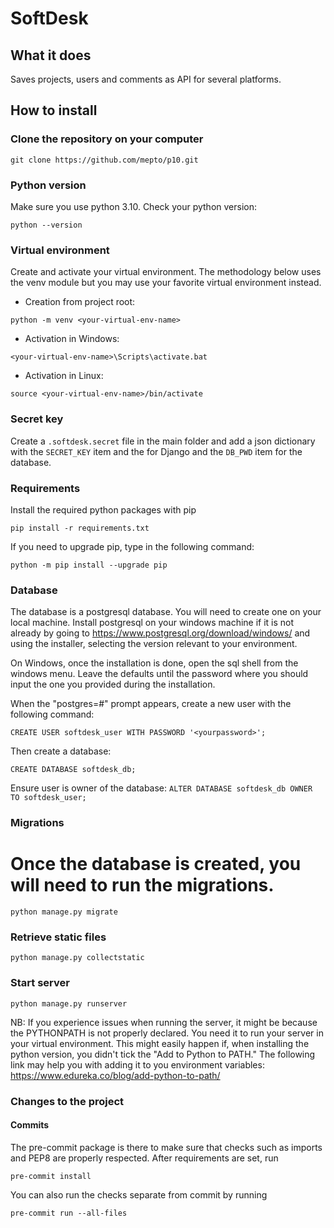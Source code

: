 # SoftDesk


## What it does

Saves projects, users and comments as API for several platforms.


## How to install

### Clone the repository on your computer

`git clone https://github.com/mepto/p10.git`

### Python version

Make sure you use python 3.10. Check your python version:

`python --version`

### Virtual environment

Create and activate your virtual environment. The methodology below uses the venv module but you may use your favorite
 virtual environment instead.

* Creation from project root:

`python -m venv <your-virtual-env-name>` 
 
* Activation in Windows:

`<your-virtual-env-name>\Scripts\activate.bat`

* Activation in Linux:

`source <your-virtual-env-name>/bin/activate`

### Secret key

Create a `.softdesk.secret` file in the main folder and add a json 
dictionary with the `SECRET_KEY` item and the for Django and the `DB_PWD` 
item for the database.

### Requirements

Install the required python packages with pip

`pip install -r requirements.txt`

If you need to upgrade pip, type in the following command:

`python -m pip install --upgrade pip`

### Database

The database is a postgresql database. 
You will need to create one on your local machine. 
Install postgresql on your windows machine if it is not already by going to 
https://www.postgresql.org/download/windows/ and using the installer, selecting 
the version relevant to your environment.

On Windows, once the installation is done, open the sql shell from the 
windows menu. Leave the defaults until the password where you should input 
the one you provided during the installation.

When the "postgres=#" prompt appears, create a new user with the following 
command:

`CREATE USER softdesk_user WITH PASSWORD '<yourpassword>';`

Then create a database:

`CREATE DATABASE softdesk_db;`

Ensure user is owner of the database:
`ALTER DATABASE softdesk_db OWNER TO softdesk_user;`

### Migrations

# Once the database is created, you will need to run the migrations.

`python manage.py migrate`

### Retrieve static files

`python manage.py collectstatic`

### Start server

`python manage.py runserver`

NB: If you experience issues when running the server, it might be because the 
PYTHONPATH is not properly declared. You need it to run your server in your 
virtual environment. This might easily happen if, when installing the python 
version, you didn't tick the "Add to Python <version> to PATH."
The following link may help you with adding it to you environment variables:
https://www.edureka.co/blog/add-python-to-path/

### Changes to the project

#### Commits

The pre-commit package is there to make sure that checks such as imports and 
PEP8 are properly respected. After requirements are set, run

`pre-commit install`

You can also run the checks separate from commit by running

`pre-commit run --all-files`
